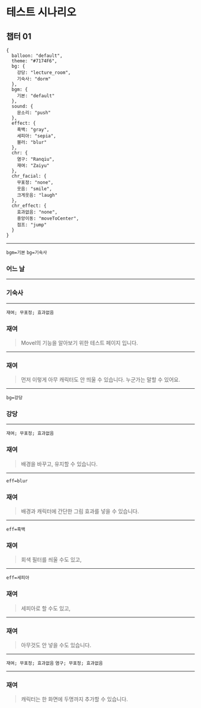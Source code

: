 
# 테스트 시나리오

## 챕터 01

```
{
  balloon: "default",
  theme: "#7174F6",
  bg: {
    강당: "lecture_room",
    기숙사: "dorm"
  },
  bgm: {
    기본: "default"
  },
  sound: {
    문소리: "push"
  },
  effect: {
    흑백: "gray",
    세피아: "sepia",
    블러: "blur"
  },
  chr: {
    염구: "Ranqiu",
    재여: "Zaiyu"
  },
  chr_facial: {
    무표정: "none",
    웃음: "smile",
    크게웃음: "laugh"
  },
  chr_effect: {
    효과없음: "none",
    중앙이동: "moveToCenter",
    점프: "jump"
  }
}
```

---

`bgm=기본` `bg=기숙사`

### 어느 날

---

<!--bgm--> <!--bg-->

### 기숙사

---

<!--bgm--> <!--bg-->

`재여; 무표정; 효과없음`

### 재여
> Movel의 기능을 알아보기 위한
> 테스트 페이지 입니다.

---

<!--bgm--> <!--bg-->

### 재여
> 먼저 이렇게 아무 캐릭터도
> 안 띄울 수 있습니다.
> 누군가는 말할 수 있어요.

---

<!--bgm-->

`bg=강당`

### 강당

---

<!--bgm--> <!--bg--> <!--chr-->

`재여; 무표정; 효과없음`

### 재여
> 배경을 바꾸고, 유지할 수
> 있습니다.

---

<!--bgm--> <!--bg--> <!--chr-->

`eff=blur`

### 재여
> 배경과 캐릭터에 간단한 
> 그림 효과를 넣을 수 있습니다.

---

<!--bgm--> <!--bg--> <!--chr-->

`eff=흑백`

### 재여
> 회색 필터를 씌울 수도 있고,

---

<!--bgm--> <!--bg--> <!--chr-->

`eff=세피아`

### 재여
> 세피아로 할 수도 있고,

---

<!--bgm--> <!--bg--> <!--chr-->

### 재여
> 아무것도 안 넣을 수도 
> 있습니다.

---

<!--bgm--> <!--bg-->

`재여; 무표정; 효과없음` `염구; 무표정; 효과없음`

---

<!--bgm--> <!--bg--> <!--chr-->

### 재여
> 캐릭터는 한 화면에
> 두명까지 추가할 수 있습니다.
